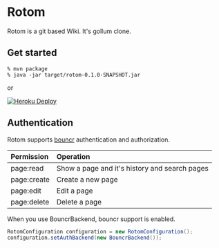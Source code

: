 Rotom
=======

Rotom is a git based Wiki. It's gollum clone.

## Get started

```shell
% mvn package
% java -jar target/rotom-0.1.0-SNAPSHOT.jar
```

or

[![Heroku Deploy](https://www.herokucdn.com/deploy/button.png)](https://heroku.com/deploy?template=https://github.com/kawasima/rotom)

## Authentication

Rotom supports [bouncr](https://github.com/kawasima/bouncr) authentication and authorization.

|Permission  |Operation|
|:---------  |:--------|
|page:read   |Show a page and it's history and search pages|
|page:create |Create a new page|
|page:edit   |Edit a page  |
|page:delete |Delete a page|

When you use BouncrBackend, bouncr support is enabled.

```java
RotomConfiguration configuration = new RotomConfiguration();
configuration.setAuthBackend(new BouncrBackend());
```

